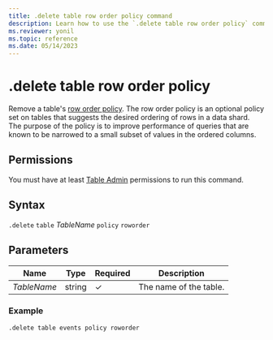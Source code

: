 ```yaml
---
title: .delete table row order policy command
description: Learn how to use the `.delete table row order policy` command to delete a table's row order policy.
ms.reviewer: yonil
ms.topic: reference
ms.date: 05/14/2023
---
```

# .delete table row order policy

Remove a table's [row order policy](roworderpolicy.md). The row order policy is an optional policy set on tables that suggests the desired ordering of rows in a data shard. The purpose of the policy is to improve performance of queries that are known to be narrowed to a small subset of values in the ordered columns.

## Permissions

You must have at least [Table Admin](access-control/role-based-access-control.md) permissions to run this command.

## Syntax

`.delete` `table` *TableName* `policy` `roworder`

## Parameters

|Name|Type|Required|Description|
|--|--|--|--|
|*TableName*|string|&check;|The name of the table.|

### Example

```kusto
.delete table events policy roworder 
```
